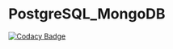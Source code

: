 # PostgreSQL_MongoDB

[![Codacy Badge](https://api.codacy.com/project/badge/Grade/486e5404e0bd4b4d81d62c271829103e)](https://www.codacy.com/app/AntonBoloban/Lab-1?utm_source=github.com&amp;utm_medium=referral&amp;utm_content=AntonBoloban/Lab-1&amp;utm_campaign=Badge_Grade)
